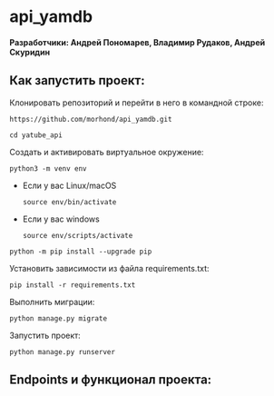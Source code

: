 # api_yamdb
#### Разработчики: Андрей Пономарев, Владимир Рудаков, Андрей Скуридин
## Как запустить проект:

Клонировать репозиторий и перейти в него в командной строке:

```
https://github.com/morhond/api_yamdb.git
```

```
cd yatube_api
```

Cоздать и активировать виртуальное окружение:

```
python3 -m venv env
```

* Если у вас Linux/macOS

    ```
    source env/bin/activate
    ```

* Если у вас windows

    ```
    source env/scripts/activate
    ```

```
python -m pip install --upgrade pip
```

Установить зависимости из файла requirements.txt:

```
pip install -r requirements.txt
```

Выполнить миграции:

```
python manage.py migrate
```

Запустить проект:

```
python manage.py runserver
```

## Endpoints и функционал проекта:
